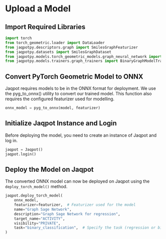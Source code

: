 # Upload a Model

## Import Required Libraries

```python
import torch
from torch_geometric.loader import DataLoader
from jaqpotpy.descriptors.graph import SmilesGraphFeaturizer
from jaqpotpy.datasets import SmilesGraphDataset
from jaqpotpy.models.torch_geometric_models.graph_neural_network import GraphSageNetwork, pyg_to_onnx
from jaqpotpy.models.trainers.graph_trainers import BinaryGraphModelTrainer 
```

## Convert PyTorch Geometric Model to ONNX
Jaqpot requires models to be in the ONNX format for deployment. We use the pyg_to_onnx() utility to convert our trained model. This function also requires the configured featurizer used for modelling.

```python
onnx_model = pyg_to_onnx(model, featurizer)
```

## Initialize Jaqpot Instance and Login
Before deploying the model, you need to create an instance of Jaqpot and log in.

```python
jaqpot = Jaqpot()
jaqpot.login()
```

## Deploy the Model on Jaqpot
The converted ONNX model can now be deployed on Jaqpot using the `deploy_torch_model()` method.

```python
jaqpot.deploy_torch_model(
    onnx_model,
    featurizer=featurizer,  # Featurizer used for the model
    name="Graph Sage Network",
    description="Graph Sage Network for regression",
    target_name="ACTIVITY",
    visibility="PRIVATE",
    task="binary_classification",  # Specify the task (regression or binary_classification)
)
```


